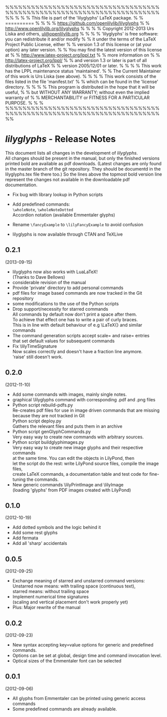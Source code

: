 %%%%%%%%%%%%%%%%%%%%%%%%%%%%%%%%%%%%%%%%%%%%%%%%%%%%%%%%%%%%%%%%%%%%%%%%%%
%                                                                        %
%      This file is part of the 'lilyglyphs' LaTeX package.              %
%                                ==========                              %
%                                                                        %
%              https://github.com/openlilylib/lilyglyphs                 %
%               http://www.openlilylib.org/lilyglyphs                    %
%                                                                        %
%  Copyright 2012-2013 Urs Liska and others, ul@openlilylib.org          %
%                                                                        %
%  'lilyglyphs' is free software: you can redistribute it and/or modify  %
%  it under the terms of the LaTeX Project Public License, either        %
%  version 1.3 of this license or (at your option) any later version.    %
%  You may find the latest version of this license at                    %
%               http://www.latex-project.org/lppl.txt                    %
%  more information on                                                   %
%               http://latex-project.org/lppl/                           %
%  and version 1.3 or later is part of all distributions of LaTeX        %
%  version 2005/12/01 or later.                                          %
%                                                                        %
%  This work has the LPPL maintenance status 'maintained'.               %
%  The Current Maintainer of this work is Urs Liska (see above).         %
%                                                                        %
%  This work consists of the files listed in the file 'manifest.txt'     %
%  which can be found in the 'license' directory.                        %
%                                                                        %
%  This program is distributed in the hope that it will be useful,       %
%  but WITHOUT ANY WARRANTY; without even the implied warranty of        %
%  MERCHANTABILITY or FITNESS FOR A PARTICULAR PURPOSE.                  %
%                                                                        %
%%%%%%%%%%%%%%%%%%%%%%%%%%%%%%%%%%%%%%%%%%%%%%%%%%%%%%%%%%%%%%%%%%%%%%%%%%

*lilyglyphs* - Release Notes
============================
This document lists all changes in the development of *lilyglyphs*.  
All changes should be present in the manual, but only the finished versions printed bold are available as pdf downloads. (Latest changes are only found in the master branch of the git repository. They should be documentd in the lilyglyphs.tex file there too.)
So the lines above the topmost bold version line represent the changes not available in the downloadable pdf documentation.

- Fix bug with library lookup in Python scripts
- Add predefined commands:  
  `\wholeNote`, `\wholeNoteDotted`  
  Accordion notation (available Emmentaler glyphs)

- Rename `\fancyExample` to `\lilyFancyExample` to avoid confusion
- lilyglyphs is now available through CTAN and TeXLive

0.2.1
-----
(2013-09-15)

- lilyglyphs now also works with LuaLaTeX!  
  (Thanks to Dave Bellows)
- considerable revision of the manual
- Provide 'private' directory to add personal commands
- pdf files for image based commands are now tracked in the Git repository
- some modifications to the use of the Python scripts
- Drop support/necessity for starred commands  
  All commands by default now don't print a space after them.  
  To achieve that effect one has to write a pair of curly braces.  
  This is in line with default behaviour of e.g \LaTeX{} and similar commands
- The command generation scripts accept scale= and raise= entries  
  that set default values for subsequent commands
- Fix \lilyTimeSignature  
  Now scales correctly and doesn't have a fraction line anymore.  
  'raise' still doesn't work.

0.2.0
-----
(2012-11-10)

- Add some commands with images, mainly single notes.
- graphical \lilyglyphs command with corresponding .pdf and .png files
- Python script rebuild-pdfs.py  
  Re-creates pdf files for use in image driven commands that are missing  
  because they are not tracked in Git  
  Python script deploy.py  
  Gathers the relevant files and puts them in an archive
- Python script genGlyphCommands.py  
  Very easy way to create new commands with arbitrary sources.
- Python script buildglyphimages.py  
  Very easy way to create new image glyphs and their respective commands  
  at the same time. You can edit the objects in LilyPond, then  
  let the script do the rest: write LilyPond source files, compile the image files,  
  create LaTeX commands, a documentation table and test code for fine-tuning the commands.
- New generic commands \lilyPrintImage and \lilyImage  
  (loading 'glyphs' from PDF images created with LilyPond)

0.1.0
-----
(2012-10-19)

- Add dotted symbols and the logic behind it
- Add some rest glyphs
- Add fermata
- Add all 'sharp' accidentals

0.0.5
-----
(2012-09-25)

- Exchange meaning of starred and unstarred command versions:  
  Unstarred now means: with trailing space (continuous text),  
  starred means: without trailing space
- Implement numerical time signatures  
  (scaling and vertical placement don't work properly yet)
- Plus: Major rewrite of the manual

0.0.2 
-----
(2012-09-23)

- New syntax accepting key=value options for generic and predefined commands.
- Options can be set at global, design time and command invocation level.
- Optical sizes of the Emmentaler font can be selected

0.0.1
-----
(2012-09-06)

- All glyphs from Emmentaler can be printed using generic access commands
- Some predefined commands are already available.
